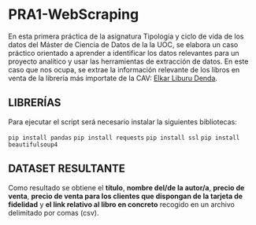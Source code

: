 # PRA1-WebScraping

En esta primera práctica de la asignatura Tipología y ciclo de vida de los datos del Máster de Ciencia de Datos de la la UOC, se elabora un caso práctico orientado a aprender a identificar los datos relevantes para un proyecto analítico y usar las herramientas de extracción de datos. En este caso que nos ocupa, se extrae la información relevante de los libros en venta de la librería más importate de la CAV: [Elkar Liburu Denda](https://www.elkar.eus/).

## LIBRERÍAS

Para ejecutar el script será necesario instalar la siguientes bibliotecas:

`pip install pandas`
`pip install requests`
`pip install ssl`
`pip install beautifulsoup4`

## DATASET RESULTANTE

Como resultado se obtiene el **título**, **nombre del/de la autor/a**, **precio de venta**, **precio de venta para los clientes que dispongan de la tarjeta de fidelidad** y **el link relativo al libro en concreto** recogido en un archivo delimitado por comas (csv). 


